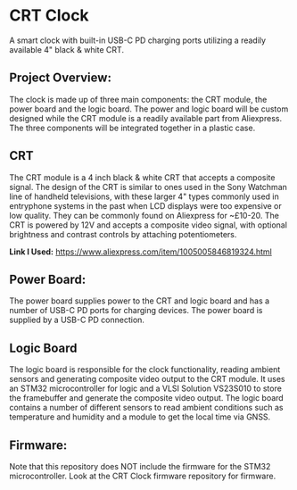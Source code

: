 # CRT Clock
A smart clock with built-in USB-C PD charging ports utilizing a readily available 4" black &amp; white CRT.

## Project Overview:

The clock is made up of three main components: the CRT module, the power board and the logic board. The power and logic board will be custom designed while the CRT module is a readily available part from Aliexpress. The three components will be integrated together in a plastic case.

## CRT

The CRT module is a 4 inch black & white CRT that accepts a composite signal. The design of the CRT is similar to ones used in the Sony Watchman line of handheld televisions, with these larger 4" types commonly used in entryphone systems in the past when LCD displays were too expensive or low quality. They can be commonly found on Aliexpress for ~£10-20. The CRT is powered by 12V and accepts a composite video signal, with optional brightness and contrast controls by attaching potentiometers.

**Link I Used:** https://www.aliexpress.com/item/1005005846819324.html

## Power Board:

The power board supplies power to the CRT and logic board and has a number of USB-C PD ports for charging devices. The power board is supplied by a USB-C PD connection.

## Logic Board

The logic board is responsible for the clock functionality, reading ambient sensors and generating composite video output to the CRT module. It uses an STM32 microcontroller for logic and a VLSI Solution VS23S010 to store the framebuffer and generate the composite video output. The logic board contains a number of different sensors to read ambient conditions such as temperature and humidity and a module to get the local time via GNSS.

## Firmware:

Note that this repository does NOT include the firmware for the STM32 microcontroller. Look at the CRT Clock firmware repository for firmware.



